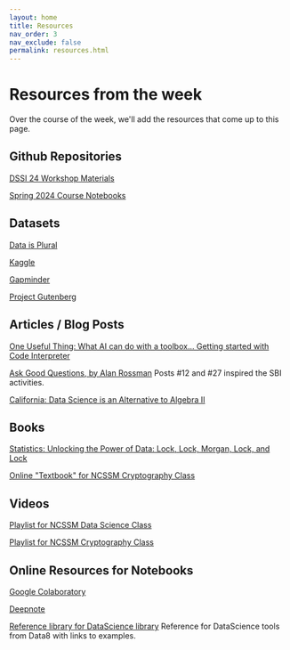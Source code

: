 ```yaml
---
layout: home
title: Resources
nav_order: 3
nav_exclude: false
permalink: resources.html
---
```


# Resources from the week
Over the course of the week, we'll add the resources that come up to this page.

## Github Repositories
[DSSI 24 Workshop Materials](https://github.com/ncssm/dssi24-materials)

[Spring 2024 Course Notebooks](https://github.com/ncssm/ma4110-sp24)

## Datasets

[Data is Plural](https://www.data-is-plural.com/)

[Kaggle](https://www.kaggle.com/datasets)

[Gapminder](https://www.gapminder.org)

[Project Gutenberg](https://www.gutenberg.org)

## Articles / Blog Posts

[One Useful Thing: What AI can do with a toolbox... Getting started with Code Interpreter](https://www.oneusefulthing.org/p/what-ai-can-do-with-a-toolbox-getting)

[Ask Good Questions, by Alan Rossman](https://askgoodquestions.blog/) Posts #12 and #27 inspired the SBI activities.

[California: Data Science is an Alternative to Algebra II](https://www.nytimes.com/2023/07/13/us/california-math-data-science-algebra.html)

## Books
[Statistics: Unlocking the Power of Data: Lock, Lock, Morgan, Lock, and Lock](https://www.wiley.com/en-us/Statistics%3A+Unlocking+the+Power+of+Data%2C+3rd+Edition-p-9781119674160)

[Online "Textbook" for NCSSM Cryptography Class](https://www.macs4200.org)

## Videos
[Playlist for NCSSM Data Science Class](https://www.youtube.com/playlist?list=PLE6ty64ouo1NDiJ16K678elFZTcrBSc4v)

[Playlist for NCSSM Cryptography Class](https://www.youtube.com/playlist?list=PLE6ty64ouo1M7Xz6Qj5bgXZOoEE0qilX6)

## Online Resources for Notebooks
[Google Colaboratory](https://colab.research.google.com)

[Deepnote](https://deepnote.com/)

[Reference library for DataScience library](http://www.data8.org/sp22/python-reference.html) Reference for DataScience tools from Data8 with links to examples.
